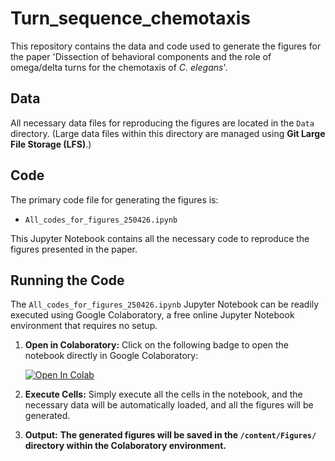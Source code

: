 # Turn_sequence_chemotaxis

This repository contains the data and code used to generate the figures for the paper 'Dissection of behavioral components and the role of omega/delta turns for the chemotaxis of _C. elegans_'.

## Data

All necessary data files for reproducing the figures are located in the `Data` directory.
(Large data files within this directory are managed using **Git Large File Storage (LFS)**.)

## Code

The primary code file for generating the figures is:

-   `All_codes_for_figures_250426.ipynb`

This Jupyter Notebook contains all the necessary code to reproduce the figures presented in the paper.


## Running the Code

The `All_codes_for_figures_250426.ipynb` Jupyter Notebook can be readily executed using Google Colaboratory, a free online Jupyter Notebook environment that requires no setup.

1.  **Open in Colaboratory:** Click on the following badge to open the notebook directly in Google Colaboratory:

    [![Open In Colab](https://colab.research.google.com/assets/colab-badge.svg)](https://colab.research.google.com/github/KarinSuwazono/Turn_sequence_chemotaxis/blob/main/All_codes_for_figures_250426.ipynb)

3.  **Execute Cells:** Simply execute all the cells in the notebook, and the necessary data will be automatically loaded, and all the figures will be generated.

4.  **Output:**
    **The generated figures will be saved in the `/content/Figures/` directory within the Colaboratory environment.**
